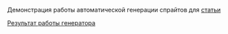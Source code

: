 Демонстрация работы автоматической генерации спрайтов для [статьи](http://habrahabr.ru/post/227945/)

[Результат работы генератора](http://krekotun.github.io/gulp-sprite-generation/)
